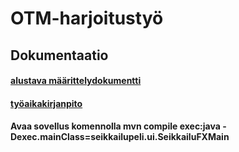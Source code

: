 # OTM-harjoitustyö
## Dokumentaatio
#### [alustava määrittelydokumentti](https://github.com/strajama/otm-harjoitustyo/blob/master/dokumentaatio/alustavamaarittelydokumentti.md)
#### [työaikakirjanpito](https://github.com/strajama/otm-harjoitustyo/blob/master/dokumentaatio/tyoaikakirjanpito.md)
#### Avaa sovellus komennolla mvn compile exec:java -Dexec.mainClass=seikkailupeli.ui.SeikkailuFXMain
 
